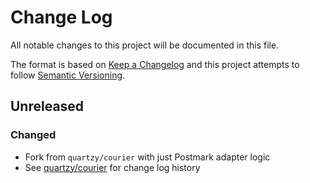# Change Log

All notable changes to this project will be documented in this file.

The format is based on [Keep a Changelog](http://keepachangelog.com/en/1.0.0/)
and this project attempts to follow [Semantic Versioning](http://semver.org/spec/v2.0.0.html).

## Unreleased

### Changed

* Fork from `quartzy/courier` with just Postmark adapter logic
* See [quartzy/courier](https://github.com/quartzy/courier/blob/0.4.0/CHANGELOG.md) for change log history
